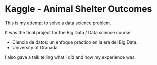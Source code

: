 # Kaggle - Animal Shelter Outcomes

This is my attempt to solve a data science problem.

It was the final project for the Big Data / Data science course.

- Ciencia de datos: un enfoque práctico en la era del Big Data.
- University of Granada.

I also gave a talk telling what I did and how my experience was.
